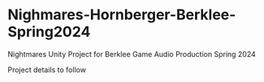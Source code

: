 # Nighmares-Hornberger-Berklee-Spring2024
Nightmares Unity Project for Berklee Game Audio Production Spring 2024

Project details to follow
